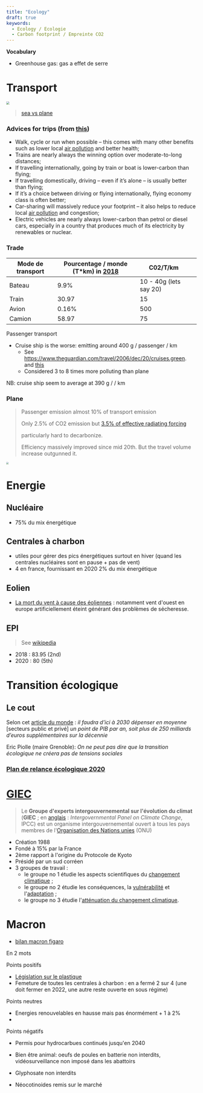 ```yaml
---
title: "Ecology"
draft: true
keywords:
  - Ecology / Ecologie
  - Carbon footprint / Empreinte CO2
---
```




**Vocabulary**

- Greenhouse gas: gas a effet de serre



# Transport

<img src="https://ourworldindata.org/uploads/2020/10/Transport-CO2-emissions-by-mode-bar-chart-1536x606.png" style="zoom:50%;" />

> [sea vs plane](https://www.sourcinghub.io/air-freight-vs-sea-freight-carbon-footprint/)



### Advices for trips (from [this](https://ourworldindata.org/travel-carbon-footprint))

- Walk, cycle or run when possible – this comes with many other benefits such as lower local [air pollution](https://ourworldindata.org/air-pollution) and better health;
- Trains are nearly always the winning option over moderate-to-long distances;
- If travelling internationally, going by train or boat is lower-carbon than flying;
- If travelling domestically, driving – even if it’s alone – is usually better than flying;
- If it’s a choice between driving or flying internationally, flying economy class is often better;
- Car-sharing will massively reduce your footprint – it also helps to reduce local [air pollution](https://ourworldindata.org/air-pollution) and congestion;
- Electric vehicles are nearly always lower-carbon than petrol or diesel cars, especially in a country that produces much of its electricity by renewables or nuclear.



### Trade

| Mode de transport | Pourcentage  / monde (T*km) in [2018](https://ourworldindata.org/grapher/share-food-miles-by-method) | C02/T/km               |      |
| ----------------- | ------------------------------------------------------------ | ---------------------- | ---- |
| Bateau            | 9.9%                                                         | 10 - 40g (lets say 20) |      |
| Train             | 30.97                                                        | 15                     |      |
| Avion             | 0.16%                                                        | 500                    |      |
| Camion            | 58.97                                                        | 75                     |      |



Passenger transport

- Cruise ship is the worse: emitting around 400 g / passenger / km
  - See https://www.theguardian.com/travel/2006/dec/20/cruises.green. and [this](https://www.researchgate.net/publication/46496377_Carbon_emissions_from_international_cruise_ship_passengers'_travel_to_and_from_New_Zealand) 
  - Considered 3 to 8 times more polluting than plane

NB: cruise ship seem to average at 390 g / / km

### Plane

>Passenger emission almost 10% of transport emission
>
>Only 2.5% of CO2 emission but [3.5% of effective radiating forcing](https://ourworldindata.org/co2-emissions-from-aviation)
>
>particularly hard to decarbonize.
>
>Efficiency massively improved since mid 20th. But the travel volume increase outgunned it.  

<img src="https://ourworldindata.org/uploads/2020/10/Global-CO2-emissions-from-aviation.png" style="zoom:35%;" />



# Energie



## Nucléaire

- 75% du mix énergétique

## Centrales à charbon

- utiles pour gérer des pics énergétiques surtout en hiver (quand les centrales nucléaires sont en pause + pas de vent)
- 4 en france, fournissant en 2020 2% du mix énergétique



## Eolien

- [La mort du vent à cause des éoliennes](https://www.cher.gouv.fr/content/download/29618/198605/file/Chancenest_Christophe_PJ.pdf) : notamment vent d'ouest en europe artificiellement éteint générant des problèmes de sécheresse.

## EPI

> See [wikipedia](https://en.wikipedia.org/wiki/Environmental_Performance_Index)

- 2018 : 83.95 (2nd)
- 2020 : 80 (5th)



# Transition écologique

## Le cout

Selon cet [article du monde](https://www.lemonde.fr/politique/article/2021/09/12/les-risques-sociaux-de-la-transition-climatique-un-defi-pour-l-etat_6094357_823448.html) : *il faudra d’ici à 2030 dépenser en moyenne* [secteurs public et privé] *un point de PIB par an, soit plus de 250 milliards d’euros supplémentaires sur la décennie*

Eric Piolle (maire Grenoble): *On ne peut pas dire que la transition écologique ne créera pas de tensions sociales*



### [Plan de relance écologique 2020](https://www.lemonde.fr/planete/article/2020/09/03/plan-de-relance-comment-se-repartissent-les-30-milliards-pour-la-transition-ecologique_6050796_3244.html)



# [GIEC](https://fr.wikipedia.org/wiki/Groupe_d%27experts_intergouvernemental_sur_l%27%C3%A9volution_du_climat)

> Le **Groupe d'experts intergouvernemental sur l'évolution du climat** (**GIEC** ; en [anglais](https://fr.wikipedia.org/wiki/Anglais) : *Intergovernmental Panel on Climate Change*, IPCC) est un organisme intergouvernemental ouvert à tous les pays membres de l'[Organisation des Nations unies](https://fr.wikipedia.org/wiki/Organisation_des_Nations_unies) (ONU)

- Création 1988
- Fondé à 15% par la France
- 2ème rapport à l'origine du Protocole de Kyoto
- Présidé par un sud corréen
- 3 groupes de travail :
  - le groupe no 1 étudie les aspects scientifiques du [changement climatique](https://fr.wikipedia.org/wiki/Réchauffement_climatique) ;
  - le groupe no 2 étudie les conséquences, la [vulnérabilité](https://fr.wikipedia.org/wiki/Vulnérabilité_(sécurité)) et l'[adaptation](https://fr.wikipedia.org/wiki/Adaptation_au_changement_climatique) ;
  - le groupe no 3 étudie l'[atténuation du changement climatique](https://fr.wikipedia.org/wiki/Atténuation_du_changement_climatique).

# Macron

- [bilan macron figaro](https://www.lefigaro.fr/sciences/ecologie-le-contraste-bilan-d-emmanuel-macron-sur-l-environnement-20210114)



En 2 mots

Points positifs

- [Législation sur le plastique](https://www.ecologie.gouv.fr/loi-anti-gaspillage)
- Femeture de toutes les centrales à charbon : en a fermé 2 sur 4 (une doit fermer en 2022, une autre reste ouverte en sous régime) 

Points neutres

- Energies renouvelables en hausse mais pas énormément + 1 à 2%
- 

Points négatifs

- Permis pour hydrocarbues continués jusqu'en 2040

- Bien être animal: oeufs de poules en batterie non interdits, vidéosurveillance non imposé dans les abattoirs

- Glyphosate non interdits
- Néocotinoides remis sur le marché
